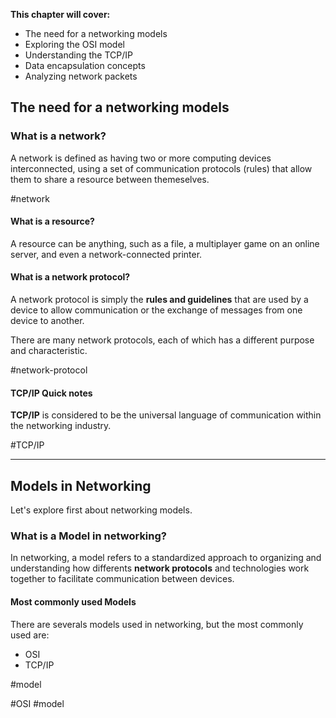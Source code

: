 

**This chapter will cover:**
- The need for a networking models
- Exploring the OSI model
- Understanding the TCP/IP 
- Data encapsulation concepts
- Analyzing network packets


## The need for a networking models



### What is a network?

A network is defined as having two or more computing devices interconnected, using a set of communication protocols (rules) that allow them to share a resource between themeselves.

#network 

#### What is a resource?

A resource can be anything, such as a file, a multiplayer game on an online server, and even a network-connected printer.


#### What is a network protocol?

A network protocol is simply the **rules and guidelines** that are used by a device to allow communication or the exchange of messages from one device to another.

There are many network protocols, each of which has a different purpose and characteristic.

#network-protocol


#### TCP/IP Quick notes

**TCP/IP** is considered to be the universal language of communication within the networking industry.

#TCP/IP 

---

## Models in Networking

Let's explore first about networking models.

### What is a Model in networking?

In networking, a model refers to a standardized approach to organizing and understanding how differents **network protocols** and technologies work together to facilitate communication between devices.

#### Most commonly used Models

There are severals models used in networking, but the most commonly used are:
- OSI
- TCP/IP




#model




#OSI #model 



